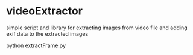 videoExtractor
==============

simple script and library for extracting images from video file and adding exif data to the extracted images

python extractFrame.py <extract every N frames>